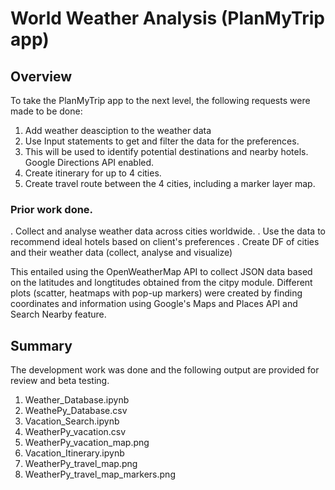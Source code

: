 # World Weather Analysis (PlanMyTrip app)


## Overview
To take the PlanMyTrip app to the next level, the following requests were made to be done:

1. Add weather deasciption to the weather data
2. Use Input statements to get and filter the data for the preferences.
3. This will be used to identify potential destinations and nearby hotels. Google Directions API enabled.
4. Create itinerary for up to 4 cities.
5. Create travel route between the 4 cities, including a marker layer map.


### Prior work done.

. Collect and analyse weather data across cities worldwide.
. Use the data to recommend ideal hotels based on client's preferences
. Create DF of cities and their weather data (collect, analyse and visualize)

This entailed using the OpenWeatherMap API to collect JSON data based on the latitudes and longtitudes obtained from the citpy module.
Different plots (scatter, heatmaps with pop-up markers) were created by finding coordinates and information using Google's Maps and Places API and Search Nearby feature.


## Summary
The development work was done and the following output are provided for review and beta testing.

1. Weather_Database.ipynb
2. WeathePy_Database.csv
3. Vacation_Search.ipynb
4. WeatherPy_vacation.csv
5. WeatherPy_vacation_map.png
6. Vacation_Itinerary.ipynb
7. WeatherPy_travel_map.png
8. WeatherPy_travel_map_markers.png


